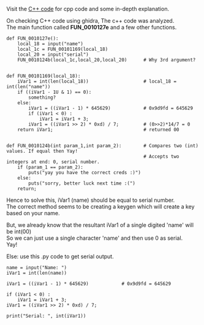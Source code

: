 
Visit the [C++ code](Harel21_crackme.cpp) for cpp code and some in-depth explanation.  

On checking C++ code using ghidra, The c++ code was analyzed.  
The main function called **FUN_0010127e** and a few other functions.  

```
def FUN_0010127e():
    local_18 = input("name")  
    local_1c = FUN_00101169(local_18)  
    local_20 = input("serial")  
    FUN_0010124b(local_1c,local_20,local_20)      # Why 3rd argument?  


def FUN_00101169(local_18): 
    iVar1 = int(len(local_18))                    # local_18 = int(len("name")) 
    if ((iVar1 - 1U & 1) == 0):  
        something?  
    else:  
        iVar1 = ((iVar1 - 1) * 645629)            # 0x9d9fd = 645629
        if (iVar1 < 0) :
            iVar1 = iVar1 + 3;
        iVar1 = ((iVar1 >> 2) * 0xd) / 7;         # (0>>2)*14/7 = 0
    return iVar1;                                 # returned 00


def FUN_0010124b(int param_1,int param_2):        # Compares two (int) values. If equal then Yay!
                                                  # Accepts two integers at end: 0, serial number.
    if (param_1 == param_2):
        puts("yay you have the correct creds :)")
    else:
        puts("sorry, better luck next time :(")
    return;
```

Hence to solve this, iVar1 (name) should be equal to serial number.  
The correct method seems to be creating a keygen which will create a key based on your name.  

But, we already know that the resultant iVar1 of a single digited 'name' will be int(00)  
So we can just use a single character 'name' and then use 0 as serial.  
Yay!  

Else: use this .py code to get serial output.
```
name = input("Name: ")
iVar1 = int(len(name))

iVar1 = ((iVar1 - 1) * 645629)            # 0x9d9fd = 645629

if (iVar1 < 0) :
	iVar1 = iVar1 + 3;
iVar1 = ((iVar1 >> 2) * 0xd) / 7; 

print("Serial: ", int(iVar1))
```
